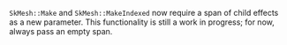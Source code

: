 `SkMesh::Make` and `SkMesh::MakeIndexed` now require a span of child effects as a new parameter.
This functionality is still a work in progress; for now, always pass an empty span.
